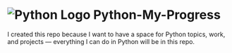 # ![Python Logo](https://www.python.org/static/community_logos/python-logo.png) Python-My-Progress
I created this repo because I want to have a space for Python topics, work, and projects — everything I can do in Python will be in this repo.
